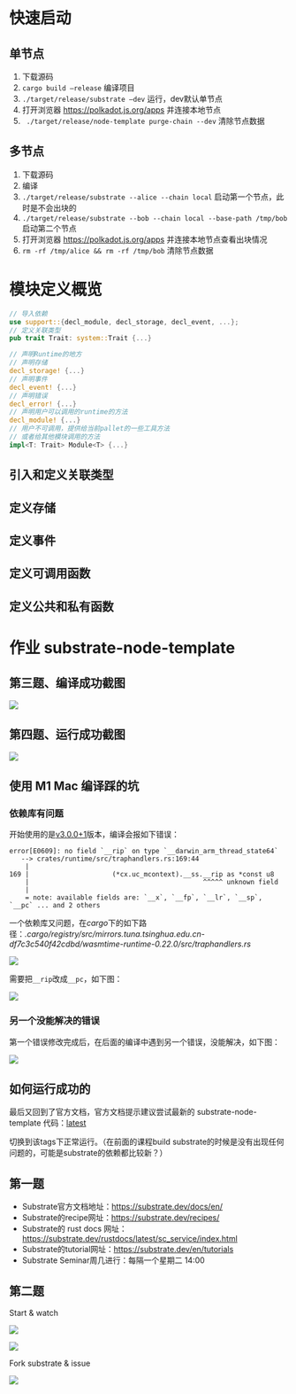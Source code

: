 # 快速启动

## 单节点

1. 下载源码
2. `cargo build —release` 编译项目
3. `./target/release/substrate —dev` 运行，dev默认单节点
4. 打开浏览器 https://polkadot.js.org/apps 并连接本地节点
5. ` ./target/release/node-template purge-chain --dev` 清除节点数据

## 多节点

1. 下载源码
2. 编译
3. `./target/release/substrate --alice --chain local` 启动第一个节点，此时是不会出块的
4. `./target/release/substrate --bob --chain local --base-path /tmp/bob` 启动第二个节点
5. 打开浏览器 https://polkadot.js.org/apps 并连接本地节点查看出块情况
6. `rm -rf /tmp/alice && rm -rf /tmp/bob` 清除节点数据

# 模块定义概览

```rust
// 导入依赖
use support::{decl_module, decl_storage, decl_event, ...};
// 定义关联类型
pub trait Trait: system::Trait {...}

// 声明Runtime的地方
// 声明存储
decl_storage! {...}
// 声明事件
decl_event! {...}
// 声明错误
decl_error! {...}
// 声明用户可以调用的runtime的方法
decl_module! {...}
// 用户不可调用，提供给当前pallet的一些工具方法
// 或者给其他模块调用的方法
impl<T: Trait> Module<T> {...}
```

## 引入和定义关联类型

## 定义存储

## 定义事件

## 定义可调用函数

## 定义公共和私有函数

# 作业 substrate-node-template

## 第三题、编译成功截图

![](./imgs/build-finished.jpg)

## 第四题、运行成功截图

![](./imgs/run-finished.jpg)

## 使用 M1 Mac 编译踩的坑



### 依赖库有问题

开始使用的是[v3.0.0+1](https://github.com/substrate-developer-hub/substrate-node-template/tree/v3.0.0+1)版本，编译会报如下错误：

```
error[E0609]: no field `__rip` on type `__darwin_arm_thread_state64`
   --> crates/runtime/src/traphandlers.rs:169:44
    |
169 |                     (*cx.uc_mcontext).__ss.__rip as *const u8
    |                                            ^^^^^ unknown field
    |
    = note: available fields are: `__x`, `__fp`, `__lr`, `__sp`, `__pc` ... and 2 others
```

一个依赖库又问题，在*cargo*下的如下路径：*.cargo/registry/src/mirrors.tuna.tsinghua.edu.cn-df7c3c540f42cdbd/wasmtime-runtime-0.22.0/src/traphandlers.rs*

![](./imgs/Q-1.jpg)

需要把`__rip`改成`__pc`，如下图：

![](./imgs/A-1.jpg)

### 另一个没能解决的错误

第一个错误修改完成后，在后面的编译中遇到另一个错误，没能解决，如下图：

![](./imgs/Q-3.jpg)

## 如何运行成功的

最后又回到了官方文档，官方文档提示建议尝试最新的 substrate-node-template 代码：[latest](https://github.com/substrate-developer-hub/substrate-node-template/tree/latest)

切换到该tags下正常运行。（在前面的课程build substrate的时候是没有出现任何问题的，可能是substrate的依赖都比较新？）

## 第一题

- Substrate官方文档地址：https://substrate.dev/docs/en/
- Substrate的recipe网址：https://substrate.dev/recipes/
- Substrate的 rust docs 网址：https://substrate.dev/rustdocs/latest/sc_service/index.html
- Substrate的tutorial网址：https://substrate.dev/en/tutorials
- Substrate Seminar周几进行：每隔一个星期二 14:00

## 第二题

Start & watch

![](./imgs/substrate.jpg)

![](./imgs/polkadot.jpg)

Fork substrate & issue

![](./imgs/substrate.jpg)

